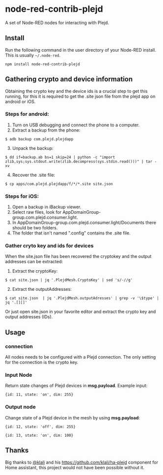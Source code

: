 node-red-contrib-plejd
=======================

A set of Node-RED nodes for interacting with Plejd.

## Install

Run the following command in the user directory of your Node-RED install. This is
usually `~/.node-red`.

```
npm install node-red-contrib-plejd
```

## Gathering crypto and device information

Obtaining the crypto key and the device ids is a crucial step to get this
running, for this it is required to get the .site json file from the plejd app
on android or iOS.

### Steps for android:

1. Turn on USB debugging and connect the phone to a computer.
2. Extract a backup from the phone:
```
$ adb backup com.plejd.plejdapp
```
3. Unpack the backup:
```
$ dd if=backup.ab bs=1 skip=24 | python -c "import zlib,sys;sys.stdout.write(zlib.decompress(sys.stdin.read()))" | tar -xv
```
4. Recover the .site file:
```
$ cp apps/com.plejd.plejdapp/f/*/*.site site.json
```

### Steps for iOS:

1. Open a backup in iBackup viewer.
2. Select raw files, look for AppDomainGroup-group.com.plejd.consumer.light.
3. In AppDomainGroup-group.com.plejd.consumer.light/Documents there should be two folders.
4. The folder that isn't named ".config" contains the .site file.

### Gather cryto key and ids for devices

When the site.json file has been recovered the cryptokey and the output
addresses can be extracted:

1. Extract the cryptoKey:
```
$ cat site.json | jq '.PlejdMesh.CryptoKey' | sed 's/-//g'
```
2. Extract the outputAddresses:
```
$ cat site.json  | jq '.PlejdMesh.outputAdresses' | grep -v '\$type' | jq '.[][]'
```

Or just open site.json in your favorite editor and extract the crypto key and output addresses (IDs).

## Usage

### connection

All nodes needs to be configured with a Plejd connection. The only setting for the connection is the crypto key.

### Input Node

Return state changes of Plejd devices in **msg.payload**. Example input:
```
{id: 11, state: 'on', dim: 255}
```

### Output node

Change state of a Plejd device in the mesh by using **msg.payload**:

```
{id: 12, state: 'off', dim: 255}

{id: 13, state: 'on', dim: 100}
```

## Thanks
Big thanks to [@klali](https://github.com/klali) and his https://github.com/klali/ha-plejd component for Home assistant, this project would not have been possible without it.
